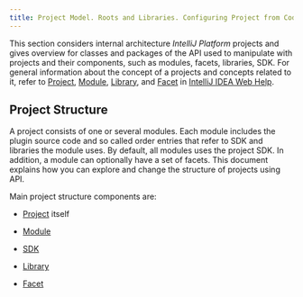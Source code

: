 ```yaml
---
title: Project Model. Roots and Libraries. Configuring Project from Code.
---
```


This section considers internal architecture *IntelliJ Platform* projects
and gives overview for classes and packages of the API used to manipulate with projects and their components, such as modules, facets, libraries, SDK.
For general information about the concept of a projects and concepts related to it, refer to
[Project](http://www.jetbrains.com/idea/webhelp/project.html),
[Module](http://www.jetbrains.com/idea/webhelp/module.html),
[Library](http://www.jetbrains.com/idea/webhelp/library.html),
and
[Facet](http://www.jetbrains.com/idea/webhelp/facet.html)
in
[IntelliJ IDEA Web Help](https://www.jetbrains.com/idea/help/intellij-idea.html).


## Project Structure

A project consists of one or several modules.
Each module includes the plugin source code and so called order entries that refer to SDK and libraries the module uses.
By default, all modules uses the project SDK.
In addition, a module can optionally have a set of facets.
This document explains how you can explore and change the structure of projects using API.

Main project structure components are:

* [Project](reference_guide/project_model/project.html) 
  itself

* [Module](reference_guide/project_model/module.html)

* [SDK](reference_guide/project_model/sdk.html)

* [Library](reference_guide/project_model/library.html)

* [Facet](reference_guide/project_model/facet.html)



